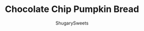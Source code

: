 ---
layout: ../../layouts/MarkdownPostLayout.astro
title: Chocolate Chip Pumpkin Bread
author: ShugarySweets
pubDate: 2020-08-26
description: "Welcome Fall with a loaf of Chocolate Chip Pumpkin Bread fresh from the oven! This copycat Starbucks bread recipe is filled with real pumpkin, autumn spices and a sprinkle of chocolate chips and pecans for a sweet finish."
image_url: https://www.shugarysweets.com/wp-content/uploads/2020/09/chocolate-chip-pumpkin-bread-6.jpg
tags: ["Breads","American"]
calories: 367
protein: 5
carbohydrates: 52
fats: 17
fiber: 2
ingredients: ["1 3/4 cup all purpose flour","1/2 teaspoon baking soda","1/4 teaspoon baking powder","1 teaspoon cinnamon","1/2 teaspoon nutmeg","1/4 teaspoon kosher salt","1 heaping cup canned pumpkin, not pie filling","1 1/2 cups granulated sugar","1/2 cup vegetable oil","2 large eggs","1/2 cup chopped pecans + extra to top the bread","1/2 cup semi sweet chocolate chips + extra to top the bread"]
serves: 12
time: "1 hour 15 minutes"
prepTime: "15 minutes"
instructions: ["Preheat oven to 350 degrees. Prepare a 9x5 loaf pan with non-stick baking spray. For easy removal, you can line the pan with parchment paper and then spray the pan and paper.","In a small bowl, whisk together the flour, baking soda, baking powder, cinnamon, nutmeg, and salt. Set aside.","In a large bowl, using a hand or stand mixer, mix the pumpkin, sugar, oil, and eggs. Pour half of the dry mixture into the pumpkin mixture and mix until combined. Add in the rest of the dry mixture and mix again until combined. Fold in the chocolate chips and pecans with a spatula.","Pour the batter into the prepared loaf pan, top the batter with a few extra chocolate chips and pecans and bake for 60 minutes. At 50 minutes, check on the bread if it’s starting to brown too much you can put a foil tent over the top for the remaining 10 minutes. Check with a toothpick for doneness.","Cool in the pan for 10 minutes and then remove to a cooling rack.","Serve warm or cooled. Store covered at room temperature."]
nutrition: ["367 calories","52 grams carbohydrates","31 milligrams cholesterol","17 grams fat","2 grams fiber","5 grams protein","3 grams saturated fat","148 milligrams sodium","32 grams sugar","0 grams trans fat","13 grams unsaturated fat"]
---
